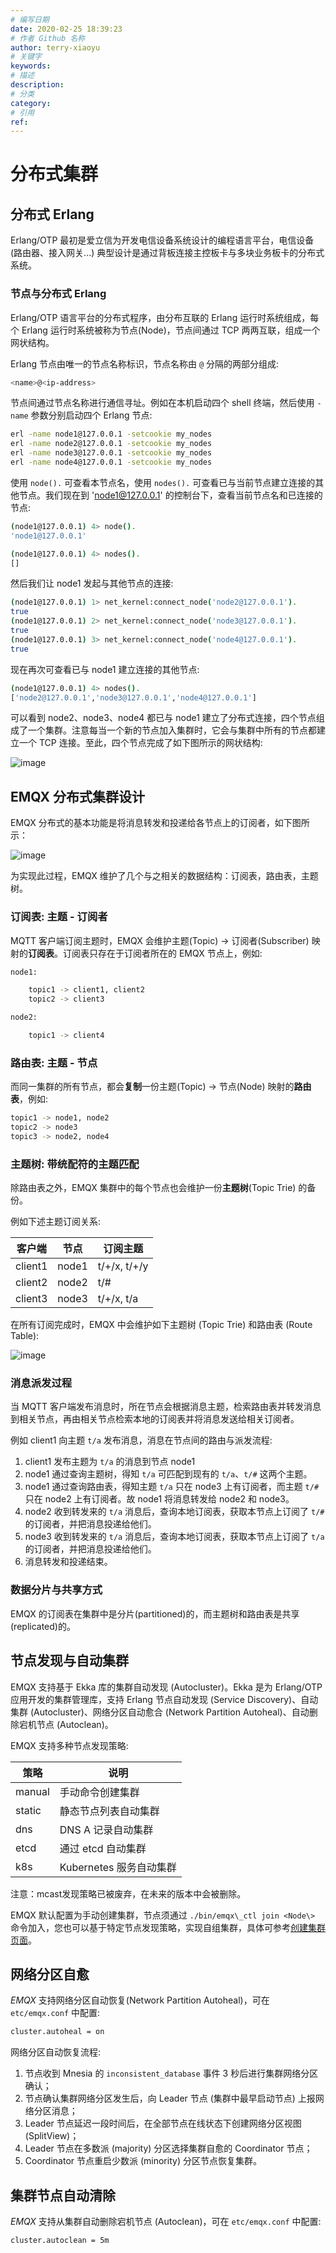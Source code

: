```yaml
---
# 编写日期
date: 2020-02-25 18:39:23
# 作者 Github 名称
author: terry-xiaoyu
# 关键字
keywords:
# 描述
description:
# 分类
category:
# 引用
ref:
---
```


# 分布式集群

## 分布式 Erlang

Erlang/OTP 最初是爱立信为开发电信设备系统设计的编程语言平台，电信设备 (路由器、接入网关...) 典型设计是通过背板连接主控板卡与多块业务板卡的分布式系统。

### 节点与分布式 Erlang

Erlang/OTP 语言平台的分布式程序，由分布互联的 Erlang 运行时系统组成，每个 Erlang
运行时系统被称为节点(Node)，节点间通过 TCP 两两互联，组成一个网状结构。

Erlang 节点由唯一的节点名称标识，节点名称由 `@` 分隔的两部分组成:

```bash
<name>@<ip-address>
```

节点间通过节点名称进行通信寻址。例如在本机启动四个 shell 终端，然后使用 `-name` 参数分别启动四个 Erlang 节点:

```bash
erl -name node1@127.0.0.1 -setcookie my_nodes
erl -name node2@127.0.0.1 -setcookie my_nodes
erl -name node3@127.0.0.1 -setcookie my_nodes
erl -name node4@127.0.0.1 -setcookie my_nodes
```

使用 `node().` 可查看本节点名，使用 `nodes().` 可查看已与当前节点建立连接的其他节点。我们现在到 'node1@127.0.0.1' 的控制台下，查看当前节点名和已连接的节点:

```bash
(node1@127.0.0.1) 4> node().
'node1@127.0.0.1'

(node1@127.0.0.1) 4> nodes().
[]
```

然后我们让 node1 发起与其他节点的连接:

```bash
(node1@127.0.0.1) 1> net_kernel:connect_node('node2@127.0.0.1').
true
(node1@127.0.0.1) 2> net_kernel:connect_node('node3@127.0.0.1').
true
(node1@127.0.0.1) 3> net_kernel:connect_node('node4@127.0.0.1').
true
```

现在再次可查看已与 node1 建立连接的其他节点:

```bash
(node1@127.0.0.1) 4> nodes().
['node2@127.0.0.1','node3@127.0.0.1','node4@127.0.0.1']
```

可以看到 node2、node3、node4 都已与 node1 建立了分布式连接，四个节点组成了一个集群。注意每当一个新的节点加入集群时，它会与集群中所有的节点都建立一个 TCP 连接。至此，四个节点完成了如下图所示的网状结构:

![image](../assets/cluster_1.png)

## EMQX 分布式集群设计

EMQX 分布式的基本功能是将消息转发和投递给各节点上的订阅者，如下图所示：

![image](../assets/design_9.png)

为实现此过程，EMQX 维护了几个与之相关的数据结构：订阅表，路由表，主题树。

### 订阅表: 主题 - 订阅者

MQTT 客户端订阅主题时，EMQX 会维护主题(Topic) -\> 订阅者(Subscriber) 映射的**订阅表**。订阅表只存在于订阅者所在的 EMQX 节点上，例如:

```bash
node1:

    topic1 -> client1, client2
    topic2 -> client3

node2:

    topic1 -> client4
```

### 路由表: 主题 - 节点

而同一集群的所有节点，都会**复制**一份主题(Topic) -\> 节点(Node) 映射的**路由表**，例如:

```bash
topic1 -> node1, node2
topic2 -> node3
topic3 -> node2, node4
```

### 主题树: 带统配符的主题匹配

除路由表之外，EMQX 集群中的每个节点也会维护一份**主题树**(Topic Trie) 的备份。

例如下述主题订阅关系:

| 客户端 | 节点 | 订阅主题 |
| ----- | --- | ------- |
| client1 | node1 | t/+/x, t/+/y |
| client2 | node2 | t/# |
| client3 | node3 | t/+/x, t/a |

在所有订阅完成时，EMQX 中会维护如下主题树 (Topic Trie) 和路由表 (Route Table):

![image](../assets/cluster_2.png)

### 消息派发过程

当 MQTT 客户端发布消息时，所在节点会根据消息主题，检索路由表并转发消息到相关节点，再由相关节点检索本地的订阅表并将消息发送给相关订阅者。

例如 client1 向主题 `t/a` 发布消息，消息在节点间的路由与派发流程:

1. client1 发布主题为 `t/a` 的消息到节点 node1
2. node1 通过查询主题树，得知 `t/a` 可匹配到现有的 `t/a`、`t/#` 这两个主题。
3. node1 通过查询路由表，得知主题 `t/a` 只在 node3 上有订阅者，而主题 `t/#` 只在 node2 上有订阅者。故 node1 将消息转发给 node2 和 node3。
4. node2 收到转发来的 `t/a` 消息后，查询本地订阅表，获取本节点上订阅了 `t/#` 的订阅者，并把消息投递给他们。
5. node3 收到转发来的 `t/a` 消息后，查询本地订阅表，获取本节点上订阅了 `t/a` 的订阅者，并把消息投递给他们。
6. 消息转发和投递结束。

### 数据分片与共享方式

EMQX 的订阅表在集群中是分片(partitioned)的，而主题树和路由表是共享(replicated)的。

## 节点发现与自动集群

EMQX 支持基于 Ekka 库的集群自动发现 (Autocluster)。Ekka 是为 Erlang/OTP 应用开发的集群管理库，支持
Erlang 节点自动发现 (Service Discovery)、自动集群 (Autocluster)、网络分区自动愈合 (Network Partition
Autoheal)、自动删除宕机节点 (Autoclean)。

EMQX 支持多种节点发现策略:

| 策略     | 说明                |
| ------ | ----------------- |
| manual | 手动命令创建集群          |
| static | 静态节点列表自动集群        |
| dns    | DNS A 记录自动集群      |
| etcd   | 通过 etcd 自动集群      |
| k8s    | Kubernetes 服务自动集群 |

注意：mcast发现策略已被废弃，在未来的版本中会被删除。

EMQX 默认配置为手动创建集群，节点须通过 `./bin/emqx\_ctl join <Node\>` 命令加入，您也可以基于特定节点发现策略，实现自组集群，具体可参考[创建集群页面](./create-cluster.md)。

## 网络分区自愈

*EMQX* 支持网络分区自动恢复(Network Partition Autoheal)，可在 `etc/emqx.conf` 中配置:

```bash
cluster.autoheal = on
```

网络分区自动恢复流程:

1. 节点收到 Mnesia 的 `inconsistent_database` 事件 3 秒后进行集群网络分区确认；
2. 节点确认集群网络分区发生后，向 Leader 节点 (集群中最早启动节点) 上报网络分区消息；
3. Leader 节点延迟一段时间后，在全部节点在线状态下创建网络分区视图 (SplitView)；
4. Leader 节点在多数派 (majority) 分区选择集群自愈的 Coordinator 节点；
5. Coordinator 节点重启少数派 (minority) 分区节点恢复集群。

## 集群节点自动清除

*EMQX* 支持从集群自动删除宕机节点 (Autoclean)，可在 `etc/emqx.conf` 中配置:

```bash
cluster.autoclean = 5m
```


